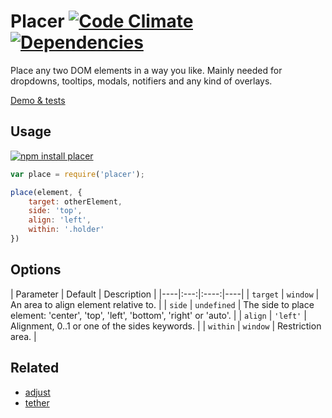 # Placer [![Code Climate](https://codeclimate.com/github/dfcreative/placer/badges/gpa.svg)](https://codeclimate.com/github/dfcreative/placer) [![Dependencies](https://david-dm.org/dfcreative/color-ranger.svg)](https://david-dm.org/dfcreative/color-ranger")

Place any two DOM elements in a way you like. Mainly needed for dropdowns, tooltips, modals, notifiers and any kind of overlays.

[Demo & tests](https://dfcreative.github.io/placer)


## Usage

[![npm install placer](https://nodei.co/npm/placer.png?mini=true)](https://npmjs.org/package/placer/)


```js
var place = require('placer');

place(element, {
	target: otherElement,
	side: 'top',
	align: 'left',
	within: '.holder'
})
```

## Options

| Parameter | Default | Description |
|----|:---:|:----:|----|
| `target` | `window` | An area to align element relative to. |
| `side` | `undefined` | The side to place element: 'center', 'top', 'left', 'bottom', 'right' or 'auto'. |
| `align` | `'left'` | Alignment, 0..1 or one of the sides keywords. |
| `within` | `window` | Restriction area. |

## Related

* [adjust](https://www.npmjs.com/package/adjust)
* [tether](https://github.com/HubSpot/tether)